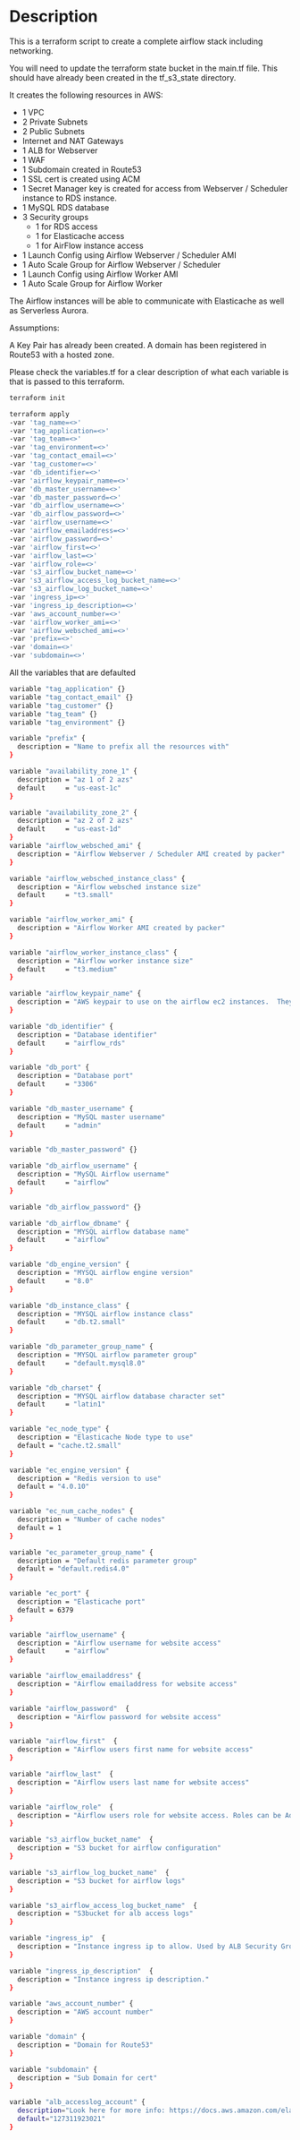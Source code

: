# Description

This is a terraform script to create a complete airflow stack including networking.

You will need to update the terraform state bucket in the main.tf file.  This should have already been created in the tf_s3_state directory.

It creates the following resources in AWS:

- 1 VPC
- 2 Private Subnets
- 2 Public Subnets
- Internet and NAT Gateways
- 1 ALB for Webserver
- 1 WAF
- 1 Subdomain created in Route53
- 1 SSL cert is created using ACM
- 1 Secret Manager key is created for access from Webserver / Scheduler instance to RDS instance.
- 1 MySQL RDS database
- 3 Security groups
  - 1 for RDS access
  - 1 for Elasticache access
  - 1 for AirFlow instance access
- 1 Launch Config using Airflow Webserver / Scheduler AMI
- 1 Auto Scale Group for Airflow Webserver / Scheduler
- 1 Launch Config using Airflow Worker AMI
- 1 Auto Scale Group for Airflow Worker

The Airflow instances will be able to communicate with Elasticache as well as Serverless Aurora.

Assumptions:

A Key Pair has already been created.
A domain has been registered in Route53 with a hosted zone.

Please check the variables.tf for a clear description of what each variable is that is passed to this terraform.

```bash
terraform init
```

```bash
terraform apply
-var 'tag_name=<>'
-var 'tag_application=<>'
-var 'tag_team=<>'
-var 'tag_environment=<>'
-var 'tag_contact_email=<>'
-var 'tag_customer=<>'
-var 'db_identifier=<>'
-var 'airflow_keypair_name=<>'
-var 'db_master_username=<>'
-var 'db_master_password=<>'
-var 'db_airflow_username=<>'
-var 'db_airflow_password=<>'
-var 'airflow_username=<>'
-var 'airflow_emailaddress=<>'
-var 'airflow_password=<>'
-var 'airflow_first=<>'
-var 'airflow_last=<>'
-var 'airflow_role=<>'
-var 's3_airflow_bucket_name=<>'
-var 's3_airflow_access_log_bucket_name=<>'
-var 's3_airflow_log_bucket_name=<>'
-var 'ingress_ip=<>'
-var 'ingress_ip_description=<>'
-var 'aws_account_number=<>'
-var 'airflow_worker_ami=<>'
-var 'airflow_websched_ami=<>'
-var 'prefix=<>'
-var 'domain=<>'
-var 'subdomain=<>'
```

All the variables that are defaulted

```bash
variable "tag_application" {}
variable "tag_contact_email" {}
variable "tag_customer" {}
variable "tag_team" {}
variable "tag_environment" {}

variable "prefix" {
  description = "Name to prefix all the resources with"
}

variable "availability_zone_1" {
  description = "az 1 of 2 azs"
  default     = "us-east-1c"
}

variable "availability_zone_2" {
  description = "az 2 of 2 azs"
  default     = "us-east-1d"
}
variable "airflow_websched_ami" {
  description = "Airflow Webserver / Scheduler AMI created by packer"
}

variable "airflow_websched_instance_class" {
  description = "Airflow websched instance size"
  default     = "t3.small"
}

variable "airflow_worker_ami" {
  description = "Airflow Worker AMI created by packer"
}

variable "airflow_worker_instance_class" {
  description = "Airflow worker instance size"
  default     = "t3.medium"
}

variable "airflow_keypair_name" {
  description = "AWS keypair to use on the airflow ec2 instances.  They will need to be rotated."
}

variable "db_identifier" {
  description = "Database identifier"
  default     = "airflow_rds"
}

variable "db_port" {
  description = "Database port"
  default     = "3306"
}

variable "db_master_username" {
  description = "MySQL master username"
  default     = "admin"
}

variable "db_master_password" {}

variable "db_airflow_username" {
  description = "MySQL Airflow username"
  default     = "airflow"
}

variable "db_airflow_password" {}

variable "db_airflow_dbname" {
  description = "MYSQL airflow database name"
  default     = "airflow"
}

variable "db_engine_version" {
  description = "MYSQL airflow engine version"
  default     = "8.0"
}

variable "db_instance_class" {
  description = "MYSQL airflow instance class"
  default     = "db.t2.small"
}

variable "db_parameter_group_name" {
  description = "MYSQL airflow parameter group"
  default     = "default.mysql8.0"
}

variable "db_charset" {
  description = "MYSQL airflow database character set"
  default     = "latin1"
}

variable "ec_node_type" {
  description = "Elasticache Node type to use"
  default = "cache.t2.small"
}

variable "ec_engine_version" {
  description = "Redis version to use"
  default = "4.0.10"
}

variable "ec_num_cache_nodes" {
  description = "Number of cache nodes"
  default = 1
}

variable "ec_parameter_group_name" {
  description = "Default redis parameter group"
  default = "default.redis4.0"
}

variable "ec_port" {
  description = "Elasticache port"
  default = 6379
}

variable "airflow_username" {
  description = "Airflow username for website access"
  default     = "airflow"
}

variable "airflow_emailaddress" {
  description = "Airflow emailaddress for website access"
}

variable "airflow_password"  {
  description = "Airflow password for website access"
}

variable "airflow_first"  {
  description = "Airflow users first name for website access"
}

variable "airflow_last"  {
  description = "Airflow users last name for website access"
}

variable "airflow_role"  {
  description = "Airflow users role for website access. Roles can be Admin, User, Op, Viewer, and Public"
}

variable "s3_airflow_bucket_name"  {
  description = "S3 bucket for airflow configuration"
}

variable "s3_airflow_log_bucket_name"  {
  description = "S3 bucket for airflow logs"
}

variable "s3_airflow_access_log_bucket_name"  {
  description = "S3bucket for alb access logs"
}

variable "ingress_ip"  {
  description = "Instance ingress ip to allow. Used by ALB Security Group and WAF"
}

variable "ingress_ip_description"  {
  description = "Instance ingress ip description."
}

variable "aws_account_number" {
  description = "AWS account number"  
}

variable "domain" {
  description = "Domain for Route53"  
}

variable "subdomain" {
  description = "Sub Domain for cert"
}

variable "alb_accesslog_account" {
  description="Look here for more info: https://docs.aws.amazon.com/elasticloadbalancing/latest/application/load-balancer-access-logs.html#access-logging-bucket-permissions"
  default="127311923021"
}
```
